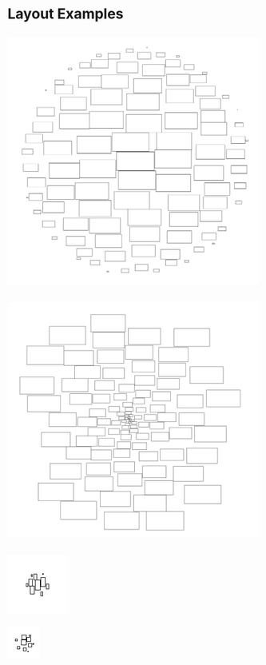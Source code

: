 # Layout Examples

![100 Rectangles by size descending](100BigToSmallRectanglesCut.png)
---
![100 Rectangles by size increasing](100SmallToBigRectanglesCut.png)
---
![10 High Rectangles by size descending](10BigToSmallHighRectangles.png)
---
![10 Squares by size descending](10BigToSmallSquares.png)